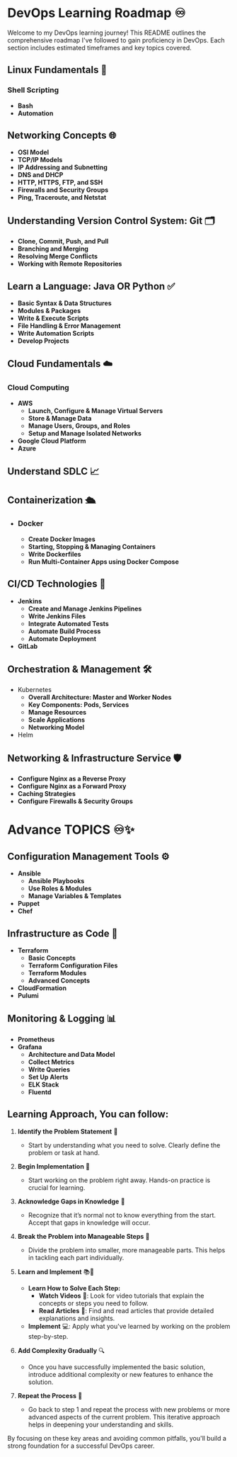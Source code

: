 # DevOps Learning Roadmap ♾️

Welcome to my DevOps learning journey! This README outlines the comprehensive roadmap I've followed to gain proficiency in DevOps. Each section includes estimated timeframes and key topics covered.

## Linux Fundamentals 🐧
### Shell Scripting
- **Bash**
- **Automation**

## Networking Concepts 🌐
- **OSI Model**
- **TCP/IP Models**
- **IP Addressing and Subnetting**
- **DNS and DHCP**
- **HTTP, HTTPS, FTP, and SSH**
- **Firewalls and Security Groups**
- **Ping, Traceroute, and Netstat**

## Understanding Version Control System: Git 🗂️
- **Clone, Commit, Push, and Pull**
- **Branching and Merging**
- **Resolving Merge Conflicts**
- **Working with Remote Repositories**

## Learn a Language: Java OR Python ✅
- **Basic Syntax & Data Structures**
- **Modules & Packages**
- **Write & Execute Scripts**
- **File Handling & Error Management**
- **Write Automation Scripts**
- **Develop Projects**

## Cloud Fundamentals ☁️
### Cloud Computing
- **AWS**
    - **Launch, Configure & Manage Virtual Servers**
    - **Store & Manage Data**
    - **Manage Users, Groups, and Roles**
    - **Setup and Manage Isolated Networks**
- **Google Cloud Platform**
- **Azure**

## Understand SDLC 📈

## Containerization 🛳️
- ### Docker
    - **Create Docker Images**
    - **Starting, Stopping & Managing Containers**
    - **Write Dockerfiles**
    - **Run Multi-Container Apps using Docker Compose**

## CI/CD Technologies 🚧
- **Jenkins**
    - **Create and Manage Jenkins Pipelines**
    - **Write Jenkins Files**
    - **Integrate Automated Tests**
    - **Automate Build Process**
    - **Automate Deployment**
- **GitLab**

## Orchestration & Management 🛠️
- Kubernetes
    - **Overall Architecture: Master and Worker Nodes**
    - **Key Components: Pods, Services**
    - **Manage Resources**
    - **Scale Applications**
    - **Networking Model**
- Helm

## Networking & Infrastructure Service 🛡️
- **Configure Nginx as a Reverse Proxy**
- **Configure Nginx as a Forward Proxy**
- **Caching Strategies**
- **Configure Firewalls & Security Groups**

# Advance TOPICS ♾️✨

## Configuration Management Tools ⚙️
- **Ansible**
    - **Ansible Playbooks**
    - **Use Roles & Modules**
    - **Manage Variables & Templates**
- **Puppet**
- **Chef**

## Infrastructure as Code 📜
- **Terraform**
    - **Basic Concepts**
    - **Terraform Configuration Files**
    - **Terraform Modules**
    - **Advanced Concepts**
- **CloudFormation**
- **Pulumi**

## Monitoring & Logging 📊
- **Prometheus**
- **Grafana**
    - **Architecture and Data Model**
    - **Collect Metrics**
    - **Write Queries**
    - **Set Up Alerts**
    - **ELK Stack**    
    - **Fluentd**

## Learning Approach, You can follow:

1. **Identify the Problem Statement** 🧐
   - Start by understanding what you need to solve. Clearly define the problem or task at hand.

2. **Begin Implementation** 🚀
   - Start working on the problem right away. Hands-on practice is crucial for learning.

3. **Acknowledge Gaps in Knowledge** 🤔
   - Recognize that it’s normal not to know everything from the start. Accept that gaps in knowledge will occur.

4. **Break the Problem into Manageable Steps** 🧩
   - Divide the problem into smaller, more manageable parts. This helps in tackling each part individually.

5. **Learn and Implement** 📚🔧
   - **Learn How to Solve Each Step:**
     - **Watch Videos** 🎥: Look for video tutorials that explain the concepts or steps you need to follow.
     - **Read Articles** 📝: Find and read articles that provide detailed explanations and insights.
   - **Implement** 💻: Apply what you've learned by working on the problem step-by-step.

6. **Add Complexity Gradually** 🔍
   - Once you have successfully implemented the basic solution, introduce additional complexity or new features to enhance the solution.

7. **Repeat the Process** 🔄
   - Go back to step 1 and repeat the process with new problems or more advanced aspects of the current problem. This iterative approach helps in deepening your understanding and skills.


By focusing on these key areas and avoiding common pitfalls, you'll build a strong foundation for a successful DevOps career.

